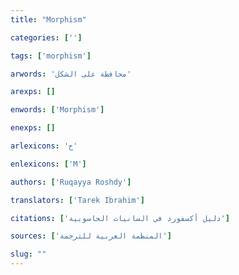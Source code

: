 ```yaml
---
title: "Morphism"

categories: ['']

tags: ['morphism']

arwords: 'محافظة على الشكل'

arexps: []

enwords: ['Morphism']

enexps: []

arlexicons: 'ح'

enlexicons: ['M']

authors: ['Ruqayya Roshdy']

translators: ['Tarek Ibrahim']

citations: ['دليل أكسفورد في السانيات الحاسوبية']

sources: ['المنظمة العربية للترجمة']

slug: ""
---
```

